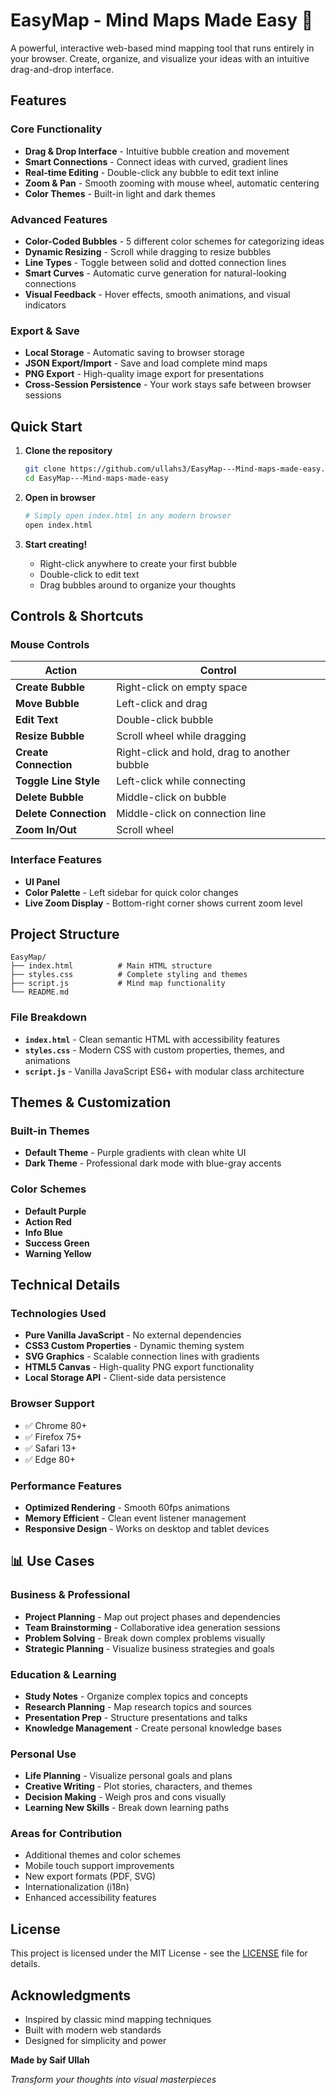 # EasyMap - Mind Maps Made Easy 🧠

A powerful, interactive web-based mind mapping tool that runs entirely in your browser. Create, organize, and visualize your ideas with an intuitive drag-and-drop interface.

## Features

### Core Functionality
- **Drag & Drop Interface** - Intuitive bubble creation and movement
- **Smart Connections** - Connect ideas with curved, gradient lines
- **Real-time Editing** - Double-click any bubble to edit text inline
- **Zoom & Pan** - Smooth zooming with mouse wheel, automatic centering
- **Color Themes** - Built-in light and dark themes

### Advanced Features
- **Color-Coded Bubbles** - 5 different color schemes for categorizing ideas
- **Dynamic Resizing** - Scroll while dragging to resize bubbles
- **Line Types** - Toggle between solid and dotted connection lines
- **Smart Curves** - Automatic curve generation for natural-looking connections
- **Visual Feedback** - Hover effects, smooth animations, and visual indicators

### Export & Save
- **Local Storage** - Automatic saving to browser storage
- **JSON Export/Import** - Save and load complete mind maps
- **PNG Export** - High-quality image export for presentations
- **Cross-Session Persistence** - Your work stays safe between browser sessions

## Quick Start

1. **Clone the repository**
   ```bash
   git clone https://github.com/ullahs3/EasyMap---Mind-maps-made-easy.git
   cd EasyMap---Mind-maps-made-easy
   ```

2. **Open in browser**
   ```bash
   # Simply open index.html in any modern browser
   open index.html
   ```

3. **Start creating!**
   - Right-click anywhere to create your first bubble
   - Double-click to edit text
   - Drag bubbles around to organize your thoughts

## Controls & Shortcuts

### Mouse Controls
| Action | Control |
|--------|---------|
| **Create Bubble** | Right-click on empty space |
| **Move Bubble** | Left-click and drag |
| **Edit Text** | Double-click bubble |
| **Resize Bubble** | Scroll wheel while dragging |
| **Create Connection** | Right-click and hold, drag to another bubble |
| **Toggle Line Style** | Left-click while connecting |
| **Delete Bubble** | Middle-click on bubble |
| **Delete Connection** | Middle-click on connection line |
| **Zoom In/Out** | Scroll wheel |

### Interface Features
- **UI Panel**
- **Color Palette** - Left sidebar for quick color changes
- **Live Zoom Display** - Bottom-right corner shows current zoom level

## Project Structure

```
EasyMap/
├── index.html          # Main HTML structure
├── styles.css          # Complete styling and themes
├── script.js           # Mind map functionality
└── README.md           
```

### File Breakdown
- **`index.html`** - Clean semantic HTML with accessibility features
- **`styles.css`** - Modern CSS with custom properties, themes, and animations
- **`script.js`** - Vanilla JavaScript ES6+ with modular class architecture

## Themes & Customization

### Built-in Themes
- **Default Theme** - Purple gradients with clean white UI
- **Dark Theme** - Professional dark mode with blue-gray accents

### Color Schemes
- **Default Purple** 
- **Action Red** 
- **Info Blue** 
- **Success Green** 
- **Warning Yellow** 

## Technical Details

### Technologies Used
- **Pure Vanilla JavaScript** - No external dependencies
- **CSS3 Custom Properties** - Dynamic theming system
- **SVG Graphics** - Scalable connection lines with gradients
- **HTML5 Canvas** - High-quality PNG export functionality
- **Local Storage API** - Client-side data persistence

### Browser Support
- ✅ Chrome 80+
- ✅ Firefox 75+
- ✅ Safari 13+
- ✅ Edge 80+

### Performance Features
- **Optimized Rendering** - Smooth 60fps animations
- **Memory Efficient** - Clean event listener management
- **Responsive Design** - Works on desktop and tablet devices

## 📊 Use Cases

### Business & Professional
- **Project Planning** - Map out project phases and dependencies
- **Team Brainstorming** - Collaborative idea generation sessions
- **Problem Solving** - Break down complex problems visually
- **Strategic Planning** - Visualize business strategies and goals

### Education & Learning
- **Study Notes** - Organize complex topics and concepts
- **Research Planning** - Map research topics and sources
- **Presentation Prep** - Structure presentations and talks
- **Knowledge Management** - Create personal knowledge bases

### Personal Use
- **Life Planning** - Visualize personal goals and plans
- **Creative Writing** - Plot stories, characters, and themes
- **Decision Making** - Weigh pros and cons visually
- **Learning New Skills** - Break down learning paths


### Areas for Contribution
- Additional themes and color schemes
- Mobile touch support improvements
- New export formats (PDF, SVG)
- Internationalization (i18n)
- Enhanced accessibility features

## License

This project is licensed under the MIT License - see the [LICENSE](LICENSE) file for details.

## Acknowledgments

- Inspired by classic mind mapping techniques
- Built with modern web standards
- Designed for simplicity and power


**Made by Saif Ullah**

*Transform your thoughts into visual masterpieces* 

